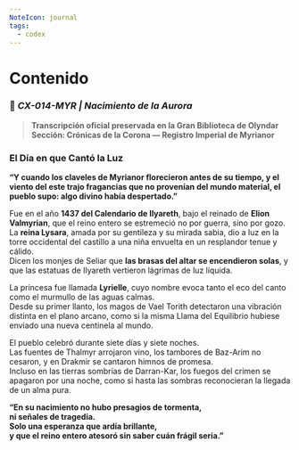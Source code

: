 ```yaml
---
NoteIcon: journal
tags:
  - codex
---
```




# Contenido

### 📜 _CX-014-MYR | Nacimiento de la Aurora_

> **Transcripción oficial preservada en la Gran Biblioteca de Olyndar**  
> **Sección: Crónicas de la Corona — Registro Imperial de Myrianor**

### **El Día en que Cantó la Luz**

**“Y cuando los claveles de Myrianor florecieron antes de su tiempo, y el viento del este trajo fragancias que no provenían del mundo material, el pueblo supo: algo divino había despertado.”**

Fue en el año **1437 del Calendario de Ilyareth**, bajo el reinado de **Elion Valmyrian**, que el reino entero se estremeció no por guerra, sino por gozo.  
La **reina Lysara**, amada por su gentileza y su mirada sabia, dio a luz en la torre occidental del castillo a una niña envuelta en un resplandor tenue y cálido.  
Dicen los monjes de Seliar que **las brasas del altar se encendieron solas**, y que las estatuas de Ilyareth vertieron lágrimas de luz líquida.

La princesa fue llamada **Lyrielle**, cuyo nombre evoca tanto el eco del canto como el murmullo de las aguas calmas.  
Desde su primer llanto, los magos de Vael Torith detectaron una vibración distinta en el plano arcano, como si la misma Llama del Equilibrio hubiese enviado una nueva centinela al mundo.

El pueblo celebró durante siete días y siete noches.  
Las fuentes de Thalmyr arrojaron vino, los tambores de Baz-Arim no cesaron, y en Drakmir se cantaron himnos de promesa.  
Incluso en las tierras sombrías de Darran-Kar, los fuegos del crimen se apagaron por una noche, como si hasta las sombras reconocieran la llegada de un alma pura.

**“En su nacimiento no hubo presagios de tormenta,  
ni señales de tragedia.  
Solo una esperanza que ardía brillante,  
y que el reino entero atesoró sin saber cuán frágil sería.”**